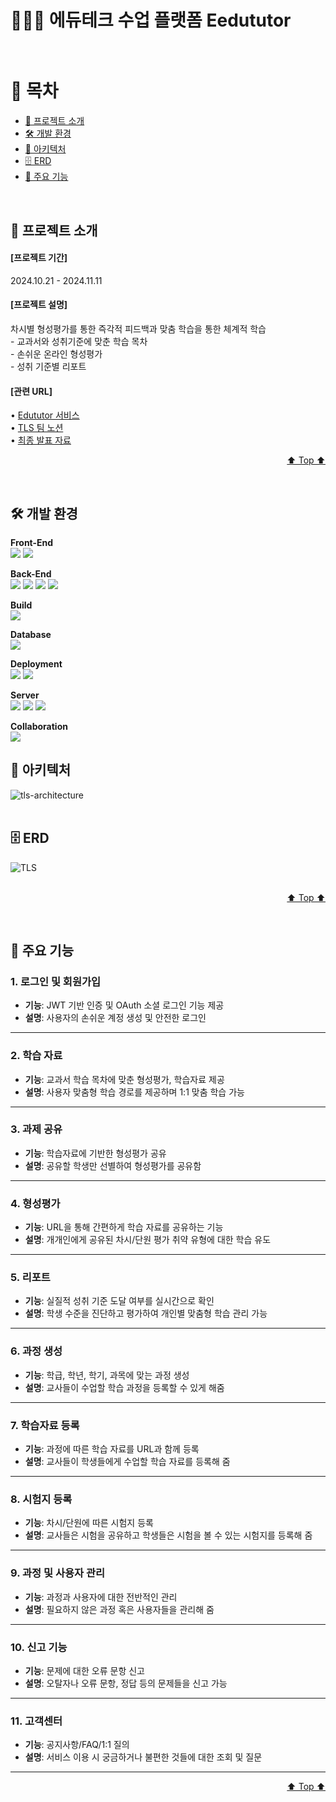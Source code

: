 # 🧑🏻‍🎓 에듀테크 수업 플랫폼 Eedututor <br><br>

# 📗 목차

- [📢 프로젝트 소개](#about-project)
- [🛠 개발 환경](#built-with)
- [🗼 아키텍처](#architecture)
- [🗄️ ERD](#erd)
- [🔑 주요 기능](#key-features)

<br>

## 📢 프로젝트 소개 <a name="about-project"></a>

<h4> [프로젝트 기간] </h4>
 2024.10.21 - 2024.11.11
<h4> [프로젝트 설명] </h4>
차시별 형성평가를 통한 즉각적 피드백과 맞춤 학습을 통한 체계적 학습<br>
- 교과서와 성취기준에 맞춘 학습 목차 <br>
- 손쉬운 온라인 형성평가 <br>
- 성취 기준별 리포트 <br>
<h4> [관련 URL] </h4>
• <a href="https://edututor.com">Edututor 서비스</a><br>
• <a href="https://www.notion.so/12149e109b2b8010be35cc2987939cbc">TLS 팀 노션</a><br>
• <a href="https://www.canva.com/design/DAGWBDun3gI/zdrTQ5OL6RLVWQNyqVEWWQ/edit?utm_content=DAGWBDun3gI&utm_campaign=designshare&utm_medium=link2&utm_source=sharebutton">
  최종 발표 자료
</a><br>

<p align="right"><a href="#readme-top">⬆️ Top ⬆️</a></p>

<br>

## 🛠 개발 환경 <a name="built-with"></a>
<b> Front-End </b></br>
<img src="https://img.shields.io/badge/react-20232a.svg?style=for-the-badge&logo=react&logoColor=61DAFB" />
<img src="https://img.shields.io/badge/vite-646CFF?style=for-the-badge&logo=vite&logoColor=61DAFB" />

<b> Back-End </b></br>
<img src="https://img.shields.io/badge/java-007396?style=for-the-badge&logo=java&logoColor=white">
<img src="https://img.shields.io/badge/springboot-6DB33F?style=for-the-badge&logo=springboot&logoColor=white">
<img src="https://img.shields.io/badge/springsecurity-6DB33F?style=for-the-badge&logo=springsecurity&logoColor=white">
<img src="https://img.shields.io/badge/flask-000000?style=for-the-badge&logo=flask&logoColor=white">

<b> Build </b></br>
<img src="https://img.shields.io/badge/gradle-02303A?style=for-the-badge&logo=gradle&logoColor=white">

<b> Database </b></br>
<img src="https://img.shields.io/badge/mariadb-003545?style=for-the-badge&logo=mariadb&logoColor=white">

<b> Deployment </b></br>
<img src="https://img.shields.io/badge/jenkins-D24939?style=for-the-badge&logo=jenkins&logoColor=white">
<img src="https://img.shields.io/badge/docker-2496ED?style=for-the-badge&logo=docker&logoColor=white">

<b> Server </b></br>
<img src="https://img.shields.io/badge/ec2-FF9900?style=for-the-badge&logo=ec2&logoColor=white">
<img src="https://img.shields.io/badge/s3-569A31?style=for-the-badge&logo=s3&logoColor=white">
<img src="https://img.shields.io/badge/vercel-000000?style=for-the-badge&logo=vercel&logoColor=white">

<b> Collaboration </b></br>
<img src="https://img.shields.io/badge/github-181717?style=for-the-badge&logo=github&logoColor=white">


## 🗼 아키텍처 <a name="architecture"></a>
![tls-architecture](https://github.com/user-attachments/assets/0022be19-ebad-46a6-93b6-fe9abbae5164)
<br><br>


## 🗄️ ERD <a name="erd"></a>
![TLS](https://github.com/user-attachments/assets/6a61277c-256a-4b89-aeb9-ac3816278840)
<br><br>

<p align="right"><a href="#readme-top">⬆️ Top ⬆️</a></p>

<br>


## 🔑 주요 기능 <a name="key-features"></a>

### 1. 로그인 및 회원가입
- **기능**: JWT 기반 인증 및 OAuth 소셜 로그인 기능 제공
- **설명**: 사용자의 손쉬운 계정 생성 및 안전한 로그인

---

### 2. 학습 자료
- **기능**: 교과서 학습 목차에 맞춘 형성평가, 학습자료 제공
- **설명**: 사용자 맞춤형 학습 경로를 제공하며 1:1 맞춤 학습 가능

---

### 3. 과제 공유
- **기능**: 학습자료에 기반한 형성평가 공유
- **설명**: 공유할 학생만 선별하여 형성평가를 공유함

---

### 4. 형성평가
- **기능**: URL을 통해 간편하게 학습 자료를 공유하는 기능
- **설명**: 개개인에게 공유된 차시/단원 평가  취약 유형에 대한 학습 유도

---

### 5. 리포트
- **기능**: 실질적 성취 기준 도달 여부를 실시간으로 확인
- **설명**: 학생 수준을 진단하고 평가하여 개인별 맞춤형 학습 관리 가능

---

### 6. 과정 생성
- **기능**: 학급, 학년, 학기, 과목에 맞는 과정 생성
- **설명**: 교사들이 수업할 학습 과정을 등록할 수 있게 해줌

---

### 7. 학습자료 등록
- **기능**: 과정에 따른 학습 자료를 URL과 함께 등록
- **설명**: 교사들이 학생들에게 수업할 학습 자료를 등록해 줌

---

### 8. 시험지 등록
- **기능**: 차시/단원에 따른 시험지 등록
- **설명**: 교사들은 시험을 공유하고 학생들은 시험을 볼 수 있는 시험지를 등록해 줌

---

### 9. 과정 및 사용자 관리
- **기능**: 과정과 사용자에 대한 전반적인 관리
- **설명**: 필요하지 않은 과정 혹은 사용자들을 관리해 줌

---

### 10. 신고 기능
- **기능**: 문제에 대한 오류 문항 신고
- **설명**: 오탈자나 오류 문항, 정답 등의 문제들을 신고 가능

---

### 11. 고객센터
- **기능**: 공지사항/FAQ/1:1 질의
- **설명**: 서비스 이용 시 궁금하거나 불편한 것들에 대한 조회 및 질문

---


<p align="right"><a href="#readme-top">⬆️ Top ⬆️</a></p>

<br>
